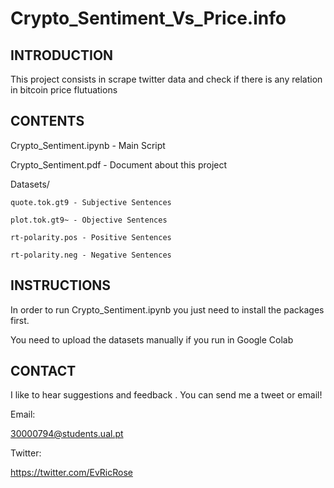 # Crypto_Sentiment_Vs_Price.info



## **INTRODUCTION**

This project consists in scrape twitter data and check if there is any relation in bitcoin price flutuations




## **CONTENTS**

Crypto_Sentiment.ipynb - Main Script

Crypto_Sentiment.pdf - Document about this project

Datasets/


	quote.tok.gt9 - Subjective Sentences
	
	plot.tok.gt9~ - Objective Sentences
	
	rt-polarity.pos - Positive Sentences
	
	rt-polarity.neg - Negative Sentences
        
        



## **INSTRUCTIONS**

In order to run Crypto_Sentiment.ipynb you just need to install the packages first.

You need to upload the datasets manually if you run in Google Colab


## **CONTACT**

I like to hear suggestions and feedback . You can send me a tweet or email!

Email:

30000794@students.ual.pt

Twitter:

https://twitter.com/EvRicRose



